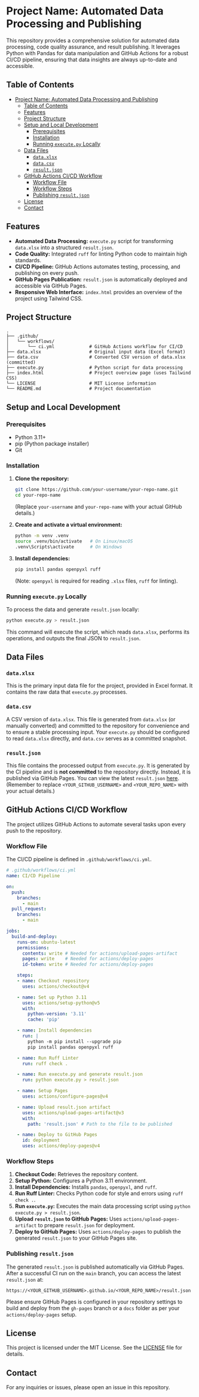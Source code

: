 # Project Name: Automated Data Processing and Publishing

This repository provides a comprehensive solution for automated data processing, code quality assurance, and result publishing. It leverages Python with Pandas for data manipulation and GitHub Actions for a robust CI/CD pipeline, ensuring that data insights are always up-to-date and accessible.

## Table of Contents

- [Project Name: Automated Data Processing and Publishing](#project-name-automated-data-processing-and-publishing)
  - [Table of Contents](#table-of-contents)
  - [Features](#features)
  - [Project Structure](#project-structure)
  - [Setup and Local Development](#setup-and-local-development)
    - [Prerequisites](#prerequisites)
    - [Installation](#installation)
    - [Running `execute.py` Locally](#running-executepy-locally)
  - [Data Files](#data-files)
    - [`data.xlsx`](#dataxlsx)
    - [`data.csv`](#datacsv)
    - [`result.json`](#resultjson)
  - [GitHub Actions CI/CD Workflow](#github-actions-cicd-workflow)
    - [Workflow File](#workflow-file)
    - [Workflow Steps](#workflow-steps)
    - [Publishing `result.json`](#publishing-resultjson)
  - [License](#license)
  - [Contact](#contact)

## Features

- **Automated Data Processing:** `execute.py` script for transforming `data.xlsx` into a structured `result.json`.
- **Code Quality:** Integrated `ruff` for linting Python code to maintain high standards.
- **CI/CD Pipeline:** GitHub Actions automates testing, processing, and publishing on every push.
- **GitHub Pages Publication:** `result.json` is automatically deployed and accessible via GitHub Pages.
- **Responsive Web Interface:** `index.html` provides an overview of the project using Tailwind CSS.

## Project Structure

```
.
├── .github/
│   └── workflows/
│       └── ci.yml             # GitHub Actions workflow for CI/CD
├── data.xlsx                  # Original input data (Excel format)
├── data.csv                   # Converted CSV version of data.xlsx (committed)
├── execute.py                 # Python script for data processing
├── index.html                 # Project overview page (uses Tailwind CSS)
└── LICENSE                    # MIT License information
└── README.md                  # Project documentation
```

## Setup and Local Development

### Prerequisites

- Python 3.11+
- pip (Python package installer)
- Git

### Installation

1.  **Clone the repository:**
    ```bash
    git clone https://github.com/your-username/your-repo-name.git
    cd your-repo-name
    ```
    (Replace `your-username` and `your-repo-name` with your actual GitHub details.)

2.  **Create and activate a virtual environment:**
    ```bash
    python -m venv .venv
    source .venv/bin/activate   # On Linux/macOS
    .venv\Scripts\activate      # On Windows
    ```

3.  **Install dependencies:**
    ```bash
    pip install pandas openpyxl ruff
    ```
    (Note: `openpyxl` is required for reading `.xlsx` files, `ruff` for linting).

### Running `execute.py` Locally

To process the data and generate `result.json` locally:

```bash
python execute.py > result.json
```

This command will execute the script, which reads `data.xlsx`, performs its operations, and outputs the final JSON to `result.json`.

## Data Files

### `data.xlsx`

This is the primary input data file for the project, provided in Excel format. It contains the raw data that `execute.py` processes.

### `data.csv`

A CSV version of `data.xlsx`. This file is generated from `data.xlsx` (or manually converted) and committed to the repository for convenience and to ensure a stable processing input. Your `execute.py` should be configured to read `data.xlsx` directly, and `data.csv` serves as a committed snapshot.

### `result.json`

This file contains the processed output from `execute.py`. It is generated by the CI pipeline and is **not committed** to the repository directly. Instead, it is published via GitHub Pages. You can view the latest `result.json` [here](https://<YOUR_GITHUB_USERNAME>.github.io/<YOUR_REPO_NAME>/result.json).
(Remember to replace `<YOUR_GITHUB_USERNAME>` and `<YOUR_REPO_NAME>` with your actual details.)

## GitHub Actions CI/CD Workflow

The project utilizes GitHub Actions to automate several tasks upon every push to the repository.

### Workflow File

The CI/CD pipeline is defined in `.github/workflows/ci.yml`.

```yaml
# .github/workflows/ci.yml
name: CI/CD Pipeline

on:
  push:
    branches:
      - main
  pull_request:
    branches:
      - main

jobs:
  build-and-deploy:
    runs-on: ubuntu-latest
    permissions:
      contents: write # Needed for actions/upload-pages-artifact
      pages: write    # Needed for actions/deploy-pages
      id-token: write # Needed for actions/deploy-pages

    steps:
    - name: Checkout repository
      uses: actions/checkout@v4

    - name: Set up Python 3.11
      uses: actions/setup-python@v5
      with:
        python-version: '3.11'
        cache: 'pip'

    - name: Install dependencies
      run: |
        python -m pip install --upgrade pip
        pip install pandas openpyxl ruff

    - name: Run Ruff Linter
      run: ruff check .

    - name: Run execute.py and generate result.json
      run: python execute.py > result.json

    - name: Setup Pages
      uses: actions/configure-pages@v4

    - name: Upload result.json artifact
      uses: actions/upload-pages-artifact@v3
      with:
        path: 'result.json' # Path to the file to be published

    - name: Deploy to GitHub Pages
      id: deployment
      uses: actions/deploy-pages@v4
```

### Workflow Steps

1.  **Checkout Code:** Retrieves the repository content.
2.  **Setup Python:** Configures a Python 3.11 environment.
3.  **Install Dependencies:** Installs `pandas`, `openpyxl`, and `ruff`.
4.  **Run Ruff Linter:** Checks Python code for style and errors using `ruff check .`.
5.  **Run `execute.py`:** Executes the main data processing script using `python execute.py > result.json`.
6.  **Upload `result.json` to GitHub Pages:** Uses `actions/upload-pages-artifact` to prepare `result.json` for deployment.
7.  **Deploy to GitHub Pages:** Uses `actions/deploy-pages` to publish the generated `result.json` to your GitHub Pages site.

### Publishing `result.json`

The generated `result.json` is published automatically via GitHub Pages. After a successful CI run on the `main` branch, you can access the latest `result.json` at:

`https://<YOUR_GITHUB_USERNAME>.github.io/<YOUR_REPO_NAME>/result.json`

Please ensure GitHub Pages is configured in your repository settings to build and deploy from the `gh-pages` branch or a `docs` folder as per your `actions/deploy-pages` setup.

## License

This project is licensed under the MIT License. See the [LICENSE](LICENSE) file for details.

## Contact

For any inquiries or issues, please open an issue in this repository.